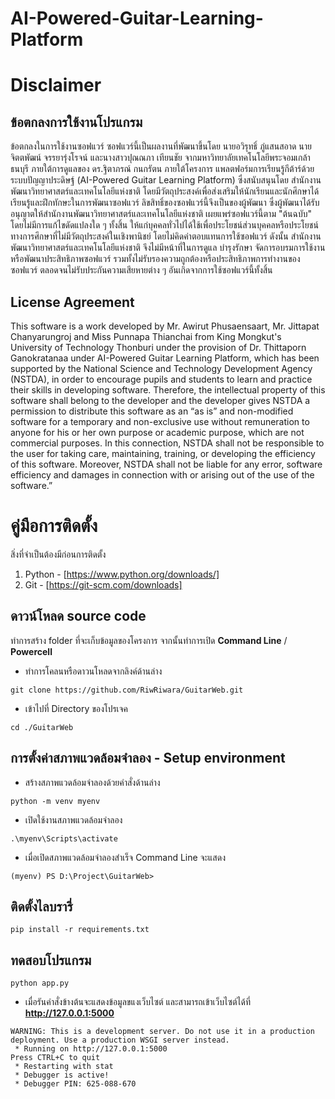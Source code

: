 # AI-Powered-Guitar-Learning-Platform
# Disclaimer
## ข้อตกลงการใช้งานโปรแกรม 
ข้อตกลงในการใช้งานซอฟแวร์
	ซอฟแวร์นี้เป็นผลงานที่พัฒนาขึ้นโดย นายอวิรุทธิ์ ภู่แสนสอาด นายจิตตพัฒน์ 	จรรยารุ่งโรจน์ และนางสาวปุณณภา เทียนชัย จากมหาวิทยาลัยเทคโนโลยีพระจอมเกล้าธนบุรี ภายใต้การดูแลของ ดร.ฐิตาภรณ์ กนกรัตน ภายใต้โครงการ แพลตฟอร์มการเรียนรู้กีต้าร์ด้วยระบบปัญญาประดิษฐ์ (AI-Powered Guitar Learning Platform) ซึ่งสนับสนุนโดย สำนักงานพัฒนาวิทยาศาสตร์และเทคโนโลยีแห่งชาติ โดยมีวัตถุประสงค์เพื่อส่งเสริมให้นักเรียนและนักศึกษาได้เรียนรู้และฝึกทักษะในการพัฒนาซอฟแวร์ ลิขสิทธิ์ของซอฟแวร์นี้จึงเป็นของผู้พัฒนา ซึ่งผู้พัฒนาได้รับอนุญาตให้สำนักงานพัฒนาวิทยาศาสตร์และเทคโนโลยีแห่งชาติ เผยแพร่ซอฟแวร์นี้ตาม "ต้นฉบับ" โดยไม่มีการแก้ไขดัดแปลงใด ๆ ทั้งสิ้น ให้แก่บุคคลทั่วไปได้ใช้เพื่อประโยชน์ส่วนบุคคลหรือประโยชน์ทางการศึกษาที่ไม่มีวัตถุประสงค์ในเชิงพานิชย์ โดยไม่คิดค่าตอบแทนการใช้ซอฟแวร์ ดังนั้น  สำนักงานพัฒนาวิทยาศาสตร์และเทคโนโลยีแห่งชาติ จึงไม่มีหน้าที่ในการดูแล บำรุงรักษา จัดการอบรมการใช้งาน หรือพัฒนาประสิทธิภาพซอฟแวร์ รวมทั้งไม่รับรองความถูกต้องหรือประสิทธิภาพการทำงานของซอฟแวร์ ตลอดจนไม่รับประกันความเสียหายต่าง ๆ อันเกิดจากการใช้ซอฟแวร์นี้ทั้งสิ้น

## License Agreement 
This software is a work developed by Mr. Awirut Phusaensaart, Mr. Jittapat Chanyarungroj and Miss Punnapa Thianchai from King Mongkut's University of Technology Thonburi under the provision of Dr. Thittaporn Ganokratanaa under AI-Powered Guitar Learning Platform, which has been supported by the National Science and Technology Development Agency (NSTDA), in order to encourage pupils and students to learn and practice their skills in developing software. Therefore, the intellectual property of this software shall belong to the developer and the developer gives NSTDA a permission to distribute this software as an “as is” and non-modified software for a temporary and non-exclusive use without remuneration to anyone for his or her own purpose or academic purpose, which are not commercial purposes.  In this connection, NSTDA shall not be responsible to the user for taking care, maintaining, training, or developing the efficiency of this software. Moreover, NSTDA shall not be liable for any error, software efficiency and damages in connection with or arising out of the use of the software.”

# คู่มือการติดตั้ง
สิ่งที่จำเป็นต้องมีก่อนการติดตั้ง

1. Python - [https://www.python.org/downloads/]
2. Git - [https://git-scm.com/downloads]

## ดาวน์โหลด source code
ทำการสร้าง folder ที่จะเก็บข้อมูลของโครงการ จากนั้นทำการเปิด **Command Line** / **Powercell**
- ทำการโคลนหรือดาวนโหลดจากลิงค์ด้านล่าง
```
git clone https://github.com/RiwRiwara/GuitarWeb.git
```
- เข้าไปที่ Directory ของโปรเจค
```
cd ./GuitarWeb
```

## การตั้งค่าสภาพแวดล้อมจำลอง - Setup environment
- สร้างสภาพแวดล้อมจำลองด้วยคำสั่งด้านล่าง
```
python -m venv myenv
```
- เปิดใช้งานสภาพแวดล้อมจำลอง
```
.\myenv\Scripts\activate
```
- เมื่อเปิดสภาพแวดล้อมจำลองสำเร็จ Command Line จะแสดง
```
(myenv) PS D:\Project\GuitarWeb>
```


## ติดตั้งไลบรารี่
```
pip install -r requirements.txt
```

## ทดสอบโปรแกรม
```
python app.py
```
- เมื่อรันคำสั่งข้างต้นจะแสดงข้อมูลขแงเว็บไซต์ และสามารถเข้าเว็บไซต์ได้ที่ **http://127.0.0.1:5000**
```
WARNING: This is a development server. Do not use it in a production deployment. Use a production WSGI server instead.
 * Running on http://127.0.0.1:5000
Press CTRL+C to quit
 * Restarting with stat
 * Debugger is active!
 * Debugger PIN: 625-088-670
```
